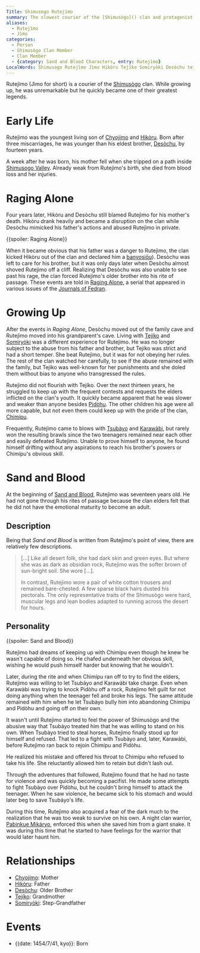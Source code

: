 ```yaml
---
Title: Shimusogo Rutejìmo
summary: The slowest courier of the [Shimusògo]() clan and protagonist of [Sand and Blood]().
aliases:
  - Rutejìmo
  - Jìmo
categories:
  - Person
  - Shimusògo Clan Member
  - Clan Member
  - {category: Sand and Blood Characters, entry: Rutejìmo}
LocalWords: Shimusogo Rutejìmo Jìmo Hikòru Tejíko Somiryòki Desòchu tejíko Shimusògo Chyojímo shimusogo chyojímo hikòru desòchu Rutejìmo's banyosiōu Fedran somiryòki Pidòhu Chimípu Tsubàyo Karawàbi Chimípu's Byodenóre's byodenóre kyo Tsubàyo's Pabinkue Mikáryo
---
```


Rutejìmo (Jìmo for short) is a courier of the [Shimusògo]() clan. While growing up, he was unremarkable but he quickly became one of their greatest legends.

# Early Life

Rutejìmo was the youngest living son of [Chyojímo](/shimusogo-chyojímo/) and [Hikòru](/shimusogo-hikòru/). Born after three miscarriages, he was younger than his eldest brother, [Desòchu](/shimusogo-desòchu/), by fourteen years.

A week after he was born, his mother fell when she tripped on a path inside [Shimusogo Valley](). Already weak from Rutejìmo's birth, she died from blood loss and her injuries.

# Raging Alone

Four years later, Hikòru and Desòchu still blamed Rutejìmo for his mother's death. Hikòru drank heavily and became a disruption on the clan while Desòchu mimicked his father's actions and abused Rutejìmo in private.

{{spoiler: Raging Alone}}

When it became obvious that his father was a danger to Rutejìmo, the clan kicked Hikòru out of the clan and declared him a [banyosiōu]()). Desòchu was left to care for his brother, but it was only days later when Desòchu almost shoved Rutejìmo off a cliff. Realizing that Desòchu was also unable to see past his rage, the clan forced Rutejìmo's older brother into his rite of passage. These events are told in [Raging Alone](), a serial that appeared in various issues of the [Journals of Fedran]().

# Growing Up

After the events in *Raging Alone*, Desòchu moved out of the family cave and Rutejìmo moved into his grandparent's cave. Living with [Tejíko](/shimusogo-tejíko/) and [Somiryòki](/shimusogo-somiryòki/) was a different experience for Rutejìmo. He was no longer subject to the abuse from his father and brother, but Tejíko was strict and had a short temper. She beat Rutejìmo, but it was for not obeying her rules. The rest of the clan watched her carefully, to see if the abuse remained with the family, but Tejíko was well-known for her punishments and she doled them without bias to anyone who transgressed the rules.

Rutejìmo did not flourish with Tejíko. Over the next thirteen years, he struggled to keep up with the frequent contests and requests the elders inflicted on the clan's youth. It quickly became apparent that he was slower and weaker than anyone besides [Pidòhu](). The other children his age were all more capable, but not even them could keep up with the pride of the clan, [Chimípu]().

Frequently, Rutejìmo came to blows with [Tsubàyo]() and [Karawàbi](), but rarely won the resulting brawls since the two teenagers remained near each other and easily defeated Rutejìmo. Unable to prove himself to anyone, he found himself drifting without any aspirations to reach his brother's powers or Chimípu's obvious skill.

# Sand and Blood

At the beginning of [Sand and Blood](/sand-and-blood/), Rutejìmo was seventeen years old. He had not gone through his rites of passage because the clan elders felt that he did not have the emotional maturity to become an adult.

## Description

Being that *Sand and Blood* is written from Rutejìmo's point of view, there are relatively few descriptions.

> [...] Like all desert folk, she had dark skin and green eyes. But where she was as dark as obsidian rock, Rutejìmo was the softer brown of sun-bright soil. She wore [...].
>
> In contrast, Rutejìmo wore a pair of white cotton trousers and remained bare-chested. A few sparse black hairs dusted his pectorals. The only representative traits of the Shimusògo were hard, muscular legs and lean bodies adapted to running across the desert for hours.

## Personality

{{spoiler: Sand and Blood}}

Rutejìmo had dreams of keeping up with Chimípu even though he knew he wasn't capable of doing so. He chafed underneath her obvious skill, wishing he would push himself harder but knowing that he wouldn't.

Later, during the rite and when Chimípu ran off to try to find the elders, Rutejìmo was willing to let Tsubàyo and Karawàbi take charge. Even when Karawàbi was trying to knock Pidòhu off a rock, Rutejìmo felt guilt for not doing anything when the teenager fell and broke his legs. The same attitude remained with him when he let Tsubàyo bully him into abandoning Chimípu and Pidòhu and going off on their own.

It wasn't until Rutejìmo started to feel the power of Shimusògo and the abusive way that Tsubàyo treated him that he was willing to stand on his own. When Tsubàyo tried to steal horses, Rutejìmo finally stood up for himself and refused. That led to a fight with Tsubàyo and, later, Karawàbi, before Rutejìmo ran back to rejoin Chimípu and Pidòhu.

He realized his mistake and offered his throat to Chimípu who refused to take his life. She reluctantly allowed him to retain but didn't lash out.

Through the adventures that followed, Rutejìmo found that he had no taste for violence and was quickly becoming a pacifist. He made some attempts to fight Tsubàyo over Pidòhu, but he couldn't bring himself to attack the teenager. When he saw violence, he became sick to his stomach and would later beg to save Tsubàyo's life.

During this time, Rutejìmo also acquired a fear of the dark much to the realization that he was too weak to survive on his own. A night clan warrior, [Pabinkue Mikáryo](), enforced this when she saved him from a giant snake. It was during this time that he started to have feelings for the warrior that would later haunt him.

# Relationships

* [Chyojímo](/shimusogo-chyojímo/): Mother
* [Hikòru](/shimusogo-hikòru/): Father
* [Desòchu](/shimusogo-desòchu/): Older Brother
* [Tejíko](/shimusogo-tejíko/): Grandmother
* [Somiryòki](/shimusogo-somiryòki/): Step-Grandfather

# Events

* {{date: 1454/7/41, kyo}}: Born
